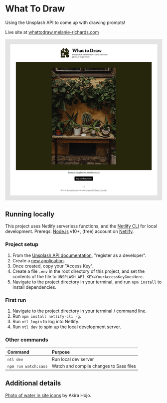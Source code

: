# What To Draw

Using the Unsplash API to come up with drawing prompts!

Live site at [whattodraw.melanie-richards.com](https://whattodraw.melanie-richards.com)

![Screenshot of the website, in which a photo of cacti has been randomly selected. The graphical elements are a dark green, to match the photo.](readme-example.jpg)

## Running locally

This project uses Netlify serverless functions, and the [Netlify CLI](https://docs.netlify.com/cli/get-started/) for local development. Prereqs: [Node.js](https://nodejs.org/en/download/) v10+, (free) account on [Netlify](https://netlify.com).

### Project setup

1. From the [Unsplash API documentation](https://unsplash.com/documentation), "register as a developer".
2. Create a [new application](https://unsplash.com/oauth/applications).
3. Once created, copy your "Access Key".
4. Create a file `.env` in the root directory of this project, and set the contents of the file to `UNSPLASH_API_KEY=YourAccessKeyGoesHere`.
5. Navigate to the project directory in your terminal, and run `npm install` to install dependencies.

### First run

1. Navigate to the project directory in your terminal / command line.
2. Run `npm install netlify-cli -g`.
3. Run `ntl login` to log into Netlify.
4. Run `ntl dev` to spin up the local development server.

### Other commands

| Command | Purpose |
| :------ | :------ |
| `ntl dev` | Run local dev server |
| `npm run watch:sass` | Watch and compile changes to Sass files |

## Additional details

[Photo of water in site icons](https://unsplash.com/photos/ZxGdri2EWzk) by 
Akira Hojo.